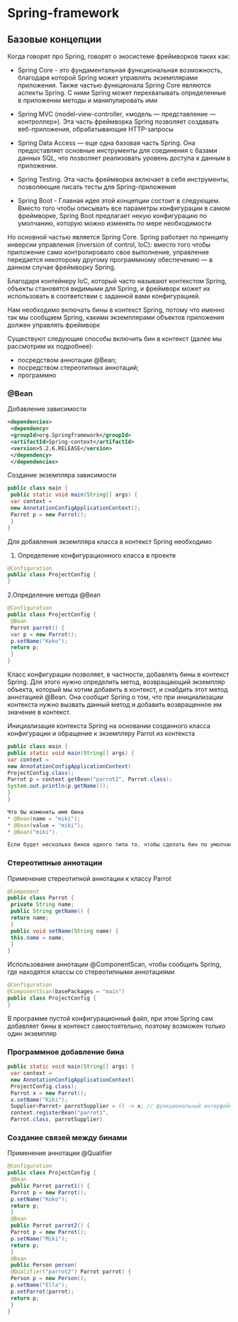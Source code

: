 # Spring-framework

## Базовые концепции
Когда говорят про Spring, говорят о экосистеме фреймворков таких как:

* Spring Core - это фундаментальная
функциональная возможность, благодаря которой Spring может управлять
экземплярами приложения. Также частью функционала Spring Core являются аспекты Spring.
 С ними Spring может перехватывать определенные в приложении методы и манипулировать ими

* Spring MVC (model-view-controller, «модель — представление — контроллер»). Эта часть фреймворка Spring позволяет создавать веб-приложения,
обрабатывающие HTTP-запросы
* Spring Data Access — еще одна базовая часть Spring. Она предоставляет
основные инструменты для соединения с базами данных SQL, что позволяет
реализовать уровень доступа к данным в приложении.
* Spring Testing. Эта часть фреймворка включает в себя инструменты, позволяющие писать тесты для Spring-приложения
* Spring Boot - Главная идея этой концепции состоит
в следующем. Вместо того чтобы описывать все параметры конфигурации в самом
фреймворке, Spring Boot предлагает некую конфигурацию по умолчанию, которую
можно изменять по мере необходимости  

Но основной частью является Spring Core. Spring работает по принципу
инверсии управления (inversion of control, IoC): вместо того чтобы приложение
само контролировало свое выполнение, управление передается некоторому
другому программному обеспечению — в данном случае фреймворку Spring.  

Благодаря контейнеру IoC, который часто называют контекстом Spring, объекты
становятся видимыми для Spring, и фреймворк может их использовать в соответствии с заданной вами конфигурацией.  


Нам необходимо включать бины в контекст Spring, потому что
именно так мы сообщаем Spring, какими экземплярами объектов приложения
должен управлять фреймворк

Существуют следующие способы включить бин в контекст (далее
мы рассмотрим их подробнее):
* посредством аннотации @Bean;
* посредством стереотипных аннотаций;
* программно
### @Bean
Добавление зависимости 
```xml
<dependencies>
 <dependency>
 <groupId>org.Springframework</groupId>
 <artifactId>Spring-context</artifactId>
 <version>5.2.6.RELEASE</version>
 </dependency>
 </dependencies>
```

Создание экземпляра зависимости 
```java
public class main {
 public static void main(String[] args) {
 var context =
 new AnnotationConfigApplicationContext();
 Parrot p = new Parrot();
 }
}
```
Для добавления экземпляра класса в контекст Spring необходимо

1. Определение конфигурационного класса в проекте
```java
@Configuration
public class ProjectConfig {
}
```
2.Определение метода @Bean
```java
@Configuration
public class ProjectConfig {
 @Bean
 Parrot parrot() {
 var p = new Parrot();
 p.setName("Koko");
 return p;
 }
}
```
Класс конфигурации позволяет, в частности, добавлять бины в контекст
Spring. Для этого нужно определить метод, возвращающий экземпляр объекта, который мы хотим добавить в контекст, и снабдить этот метод аннотацией
@Bean. Она сообщит Spring о том, что при инициализации контекста нужно
вызвать данный метод и добавить возвращенное им значение в контекст.

Инициализация контекста Spring на основании созданного класса конфигурации и обращение к экземпляру Parrot из контекста
 ```java
public class main {
 public static void main(String[] args) {
 var context =
 new AnnotationConfigApplicationContext(
 ProjectConfig.class);
 Parrot p = context.getBean("parrot2", Parrot.class);
 System.out.println(p.getName());
 }
}

Что бы изменить имя бина
* @Bean(name = "miki");
* @Bean(value = "miki");
* @Bean("miki").

Если будет несколько бинов одного типа то, чтобы сделать бин по умолчанию необходимо указать @Primary  


 ```

### Стереотипные аннотации

Применение стереотипной аннотации к классу Parrot
```java
@Component
public class Parrot {
 private String name;
 public String getName() {
 return name;
 }
 public void setName(String name) {
 this.name = name;
 }
}

```
Использование аннотации @ComponentScan, чтобы сообщить Spring,
где находятся классы со стереотипными аннотациями

```java
@Configuration
@ComponentScan(basePackages = "main")
public class ProjectConfig {
}

```
В программе пустой конфигурационный файл, при этом Spring сам добавляет бины в контекст самостоятельно, поэтому возможен только один экземпляр
### Программное добавление бина

```java
public static void main(String[] args) {
 var context =
 new AnnotationConfigApplicationContext(
 ProjectConfig.class);
 Parrot x = new Parrot();
 x.setName("Kiki");
 Supplier<Parrot> parrotSupplier = () -> x; // функциональный интерфейс, для того чтобы возращать значения
 context.registerBean("parrot1",
 Parrot.class, parrotSupplier)

```

### Создание связей между бинами
Применение аннотации @Qualifier

```java
@Configuration
public class ProjectConfig {
 @Bean
 public Parrot parrot1() {
 Parrot p = new Parrot();
 p.setName("Koko");
 return p;
 }
 @Bean
 public Parrot parrot2() {
 Parrot p = new Parrot();
 p.setName("Miki");
 return p;
 }
 @Bean
 public Person person(
 @Qualifier("parrot2") Parrot parrot) {
 Person p = new Person();
 p.setName("Ella");
 p.setParrot(parrot);
 return p;
 }
}
```










